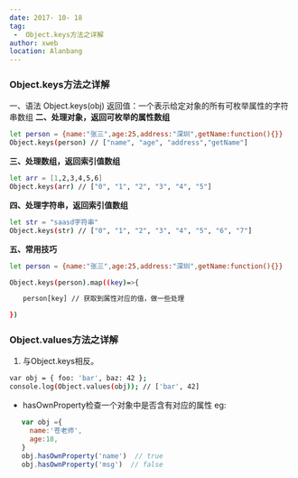 ```yaml
---
date: 2017- 10- 18
tag: 
 -  Object.keys方法之详解
author: xweb
location: Alanbang
---
```

### Object.keys方法之详解
一、语法
Object.keys(obj)
返回值：一个表示给定对象的所有可枚举属性的字符串数组
**二、处理对象，返回可枚举的属性数组**
```sh
let person = {name:"张三",age:25,address:"深圳",getName:function(){}}
Object.keys(person) // ["name", "age", "address","getName"]

```
**三、处理数组，返回索引值数组**
```sh
let arr = [1,2,3,4,5,6]
Object.keys(arr) // ["0", "1", "2", "3", "4", "5"]
```
**四、处理字符串，返回索引值数组**
```sh
let str = "saasd字符串"
Object.keys(str) // ["0", "1", "2", "3", "4", "5", "6", "7"]
```
**五、常用技巧**
```sh
let person = {name:"张三",age:25,address:"深圳",getName:function(){}}

Object.keys(person).map((key)=>{

　　person[key] // 获取到属性对应的值，做一些处理

}) 
```
### Object.values方法之详解
1. 与Object.keys相反。
```sh
var obj = { foo: 'bar', baz: 42 };
console.log(Object.values(obj)); // ['bar', 42]
```

* hasOwnProperty检查一个对象中是否含有对应的属性
eg: 
```js
   var obj ={
     name:'苍老师',
     age:18,
   }
   obj.hasOwnProperty('name')  // true
   obj.hasOwnProperty('msg')  // false
```